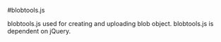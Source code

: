 #blobtools.js

blobtools.js used for creating and uploading blob object. blobtools.js is dependent on jQuery.
